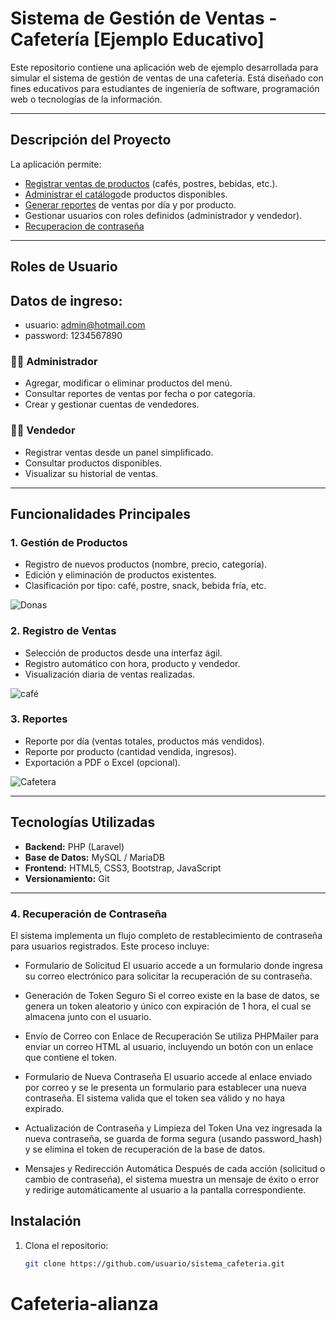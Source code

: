 # Sistema de Gestión de Ventas - Cafetería [Ejemplo Educativo]

Este repositorio contiene una aplicación web de ejemplo desarrollada para simular el sistema de gestión de ventas de una cafetería. Está diseñado con fines educativos para estudiantes de ingeniería de software, programación web o tecnologías de la información.

---

## Descripción del Proyecto

La aplicación permite:

- [Registrar ventas de productos](#2-registro-de-ventas) (cafés, postres, bebidas, etc.).
- [Administrar el catálogo](#1-gestión-de-productos)de productos disponibles.
- [Generar reportes](#3-reportes) de ventas por día y por producto.
- Gestionar usuarios con roles definidos (administrador y vendedor).
- [Recuperacion de contraseña](#4-recuperación-de-contraseña)

---

## Roles de Usuario

## Datos de ingreso:
- usuario: admin@hotmail.com
- password: 1234567890

### 🧑‍💼 Administrador

- Agregar, modificar o eliminar productos del menú.
- Consultar reportes de ventas por fecha o por categoría.
- Crear y gestionar cuentas de vendedores.

### 👩‍🍳 Vendedor

- Registrar ventas desde un panel simplificado.
- Consultar productos disponibles.
- Visualizar su historial de ventas.

---

## Funcionalidades Principales

### 1. Gestión de Productos

- Registro de nuevos productos (nombre, precio, categoría).
- Edición y eliminación de productos existentes.
- Clasificación por tipo: café, postre, snack, bebida fría, etc.

![Donas](./docs/img/imagen1.jpg)

### 2. Registro de Ventas

- Selección de productos desde una interfaz ágil.
- Registro automático con hora, producto y vendedor.
- Visualización diaria de ventas realizadas.

![café](./docs/img/imagen2.jpg)

### 3. Reportes

- Reporte por día (ventas totales, productos más vendidos).
- Reporte por producto (cantidad vendida, ingresos).
- Exportación a PDF o Excel (opcional).

![Cafetera](./docs/img/imagen3.jpg)

---

## Tecnologías Utilizadas

- **Backend:** PHP (Laravel)
- **Base de Datos:** MySQL / MariaDB
- **Frontend:** HTML5, CSS3, Bootstrap, JavaScript
- **Versionamiento:** Git

---

### 4. Recuperación de Contraseña
El sistema implementa un flujo completo de restablecimiento de contraseña para usuarios registrados. Este proceso incluye:

- Formulario de Solicitud
El usuario accede a un formulario donde ingresa su correo electrónico para solicitar la recuperación de su contraseña.

- Generación de Token Seguro
Si el correo existe en la base de datos, se genera un token aleatorio y único con expiración de 1 hora, el cual se almacena junto con el usuario.

- Envío de Correo con Enlace de Recuperación
Se utiliza PHPMailer para enviar un correo HTML al usuario, incluyendo un botón con un enlace que contiene el token.

- Formulario de Nueva Contraseña
El usuario accede al enlace enviado por correo y se le presenta un formulario para establecer una nueva contraseña. El sistema valida que el token sea válido y no haya expirado.

- Actualización de Contraseña y Limpieza del Token
Una vez ingresada la nueva contraseña, se guarda de forma segura (usando password_hash) y se elimina el token de recuperación de la base de datos.

- Mensajes y Redirección Automática
Después de cada acción (solicitud o cambio de contraseña), el sistema muestra un mensaje de éxito o error y redirige automáticamente al usuario a la pantalla correspondiente.

## Instalación

1. Clona el repositorio:
   ```bash
   git clone https://github.com/usuario/sistema_cafeteria.git
# Cafeteria-alianza

